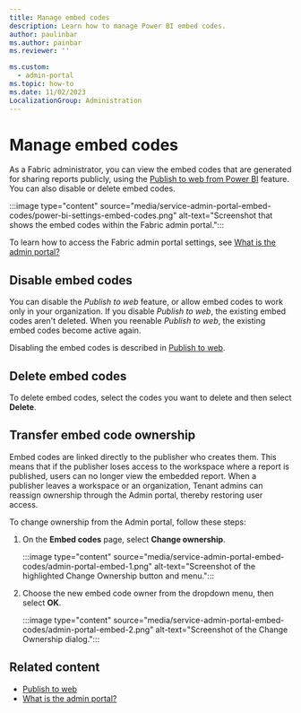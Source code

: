 ```yaml
---
title: Manage embed codes
description: Learn how to manage Power BI embed codes.
author: paulinbar
ms.author: painbar
ms.reviewer: ''

ms.custom:
  - admin-portal
ms.topic: how-to
ms.date: 11/02/2023
LocalizationGroup: Administration
---
```


# Manage embed codes

As a Fabric administrator, you can view the embed codes that are generated for sharing reports publicly, using the [Publish to web from Power BI](/power-bi/collaborate-share/service-publish-to-web) feature. You can also disable or delete embed codes.

:::image type="content" source="media/service-admin-portal-embed-codes/power-bi-settings-embed-codes.png" alt-text="Screenshot that shows the embed codes within the Fabric admin portal.":::

To learn how to access the Fabric admin portal settings, see [What is the admin portal?](admin-center.md)

## Disable embed codes

You can disable the *Publish to web* feature, or allow embed codes to work only in your organization. If you disable *Publish to web*, the existing embed codes aren't deleted. When you reenable *Publish to web*, the existing embed codes become active again.

Disabling the embed codes is described in [Publish to web](service-admin-portal-export-sharing.md#publish-to-web).

## Delete embed codes

To delete embed codes, select the codes you want to delete and then select **Delete**.

## Transfer embed code ownership

Embed codes are linked directly to the publisher who creates them. This means that if the publisher loses access to the workspace where a report is published, users can no longer view the embedded report. When a publisher leaves a workspace or an organization, Tenant admins can reassign ownership through the Admin portal, thereby restoring user access. 

To change ownership from the Admin portal, follow these steps:

1. On the **Embed codes** page, select **Change ownership**. 

   :::image type="content" source="media/service-admin-portal-embed-codes/admin-portal-embed-1.png" alt-text="Screenshot of the highlighted Change Ownership button and menu.":::  

1. Choose the new embed code owner from the dropdown menu, then select **OK**.

   :::image type="content" source="media/service-admin-portal-embed-codes/admin-portal-embed-2.png" alt-text="Screenshot of the Change Ownership dialog.":::

## Related content

- [Publish to web](service-admin-portal-export-sharing.md#publish-to-web)
- [What is the admin portal?](admin-center.md)
